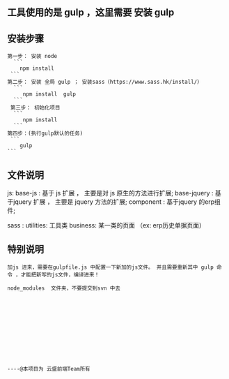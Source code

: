 ## 工具使用的是 gulp ，这里需要  安装 gulp

##  安装步骤

    第一步： 安装 node
      ```
        npm install
     ```
    第二步： 安装 全局 gulp ； 安装sass（https://www.sass.hk/install/）
      ```
         npm install  gulp
      ```
     第三步： 初始化项目
      ```
         npm install
      ```
    第四步：(执行gulp默认的任务)
     ```
        gulp
    ```



##  文件说明
js:
    base-js  :
        基于 js 扩展 ， 主要是对 js 原生的方法进行扩展;
    base-jquery  :
        基于jquery 扩展 ， 主要是 jquery 方法的扩展;
    component  :
        基于jquery 的erp组件;


sass :
    utilities:
        工具类
    business:
         某一类的页面  （ex: erp历史单据页面）




##  特别说明

    加js 进来，需要在gulpfile.js 中配置一下新加的js文件。 并且需要重新其中 gulp 命令 ，才能把新写的js文件，编译进来！

    node_modules  文件夹，不要提交到svn 中去











                                                                                                                                                    ----@本项目为 云盛前端Team所有


